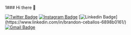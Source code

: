 1### Hi there 👋


 [![Twitter Badge](https://img.shields.io/badge/-@hazielcb-1ca0f1?style=flat-square&labelColor=1ca0f1&logo=twitter&logoColor=white&link=https://twitter.com/maddhruv)](https://x.com/hazielcb) [![Instagram Badge](https://img.shields.io/badge/-@brandon010801-F44747?style=flat-square&labelColor=F44747&logo=instagram&logoColor=white&link=https://instagram.com/maddhruv)](https://instagram.com/brandon010801) [![Linkedin Badge](https://img.shields.io/badge/-Brandon-Ceballos-blue?style=flat-square&logo=Linkedin&logoColor=white&link=https:[//www.linkedin.com/in/brandon-ceballos-6898b0161/](https://www.linkedin.com/in/brandon-ceballos-6898b0161/))](https://www.linkedin.com/in/brandon-ceballos-6898b0161/)
[![Gmail Badge](https://img.shields.io/badge/-Hazielcb@gmail.com-c14438?style=flat-square&logo=Gmail&logoColor=white&link=mailto:Hazielcb@gmail.com)](mailto:Hazielcb@gmail.com)

<!--
**Haziel01/Haziel01** is a ✨ _special_ ✨ repository because its `README.md` (this file) appears on your GitHub profile.

Here are some ideas to get you started:

- 🔭 I’m currently working on ...
- 🌱 I’m currently learning ...
- 👯 I’m looking to collaborate on ...
- 🤔 I’m looking for help with ...
- 💬 Ask me about ...
- 📫 How to reach me: ...
- 😄 Pronouns: ...
- ⚡ Fun fact: ...
-->
